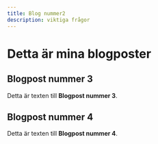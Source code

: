 ```yaml
---
title: Blog nummer2
description: viktiga frågor
---
```


# Detta är mina blogposter

## Blogpost nummer 3

Detta är texten till **Blogpost nummer 3**.

## Blogpost nummer 4

Detta är texten till **Blogpost nummer 4**.
